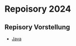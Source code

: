 # Repoisory 2024

## Repisory Vorstellung
* [Java](https://github.com/naemi-r/BLJ2024NaRos/tree/main/Project/Java/2024)


